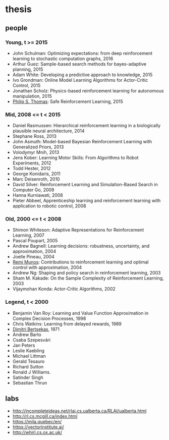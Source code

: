 # thesis

## people

### Young, t >= 2015
* John Schulman: Optimizing expectations: from deep reinforcement learning to stochastic computation graphs, 2016
* Arthur Guez: Sample-based search methods for bayes-adaptive planning, 2015
* Adam White: Developing a predictive approach to knowledge, 2015
* Ivo Grondman: Online Model Learning Algorithms for Actor-Critic Control, 2015
* Jonathan Scholz: Physics-based reinforcement learning for autonomous manipulation, 2015
* [Philip S. Thomas](http://psthomas.com/): Safe Reinforcement Learning, 2015

### Mid, 2008 <= t < 2015
* Daniel Rasmussen: Hierarchical reinforcement learning in a biologically plausible neural architecture, 2014
* Stephane Ross, 2013
* John Asmuth: Model-based Bayesian Reinforcement Learning with Generalized Priors, 2013
* Volodymyr Mnih, 2013
* Jens Kober: Learning Motor Skills: From Algorithms to Robot Experiments, 2012
* Todd Hester, 2012
* George Konidaris, 2011
* Marc Deisenroth, 2010
* David Silver: Reinforcement Learning and Simulation-Based Search in Computer Go, 2009
* Hanna Kurniawati, 2008
* Pieter Abbeel, Apprenticeship learning and reinforcement learning with application to robotic control, 2008

### Old, 2000 <= t < 2008
* Shimon Whiteson: Adaptive Representations for Reinforcement Learning, 2007
* Pascal Poupart, 2005
* Andrew Bagnell: Learning decisions: robustness, uncertainty, and approximation, 2004
* Joelle Pineau, 2004
* [Remi Munos](http://researchers.lille.inria.fr/~munos/): Contributions to reinforcement learning and optimal control with approximation, 2004
* Andrew Ng: Shaping and policy search in reinforcement learning, 2003
* Sham M. Kakade: On the Sample Complexity of Reinforcement Learning, 2003
* Vijaymohan Konda: Actor-Critic Algorithms, 2002

### Legend, t < 2000
* Benjamin Van Roy: Learning and Value Function Approximation in Complex Decision Processes, 1998
* Chris Watkins: Learning from delayed rewards, 1989
* [Dimitri Bertsekas](http://web.mit.edu/dimitrib/www/home.html), 1971
* Andrew Barto
* Csaba Szepesvári
* Jan Peters
* Leslie Kaebling
* Michael Littman
* Gerald Tesauro
* Richard Sutton
* Ronald J Williams.
* Satinder Singh
* Sebastian Thrun

## labs
* http://incompleteideas.net/rlai.cs.ualberta.ca/RLAI/ualberta.html
* http://rl.cs.mcgill.ca/index.html
* https://mila.quebec/en/
* https://vectorinstitute.ai/
* http://whirl.cs.ox.ac.uk/
